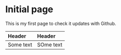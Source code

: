 # Initial page

This is my first page to check it updates with Github.

| Header | Header |
| :--- | :--- |
| Some text | SOme text |

